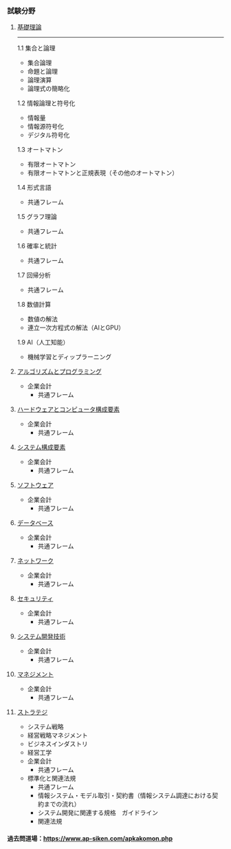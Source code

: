 ### 試験分野
1. [基礎理論]()<hr>
  1.1 集合と論理
      - 集合論理
      - 命題と論理
      - 論理演算
      - 論理式の簡略化

    1.2 情報論理と符号化
      - 情報量
      - 情報源符号化
      - デジタル符号化

    1.3 オートマトン
      - 有限オートマトン
      - 有限オートマトンと正規表現（その他のオートマトン）

    1.4 形式言語
      - 共通フレーム

    1.5 グラフ理論
      - 共通フレーム

    1.6 確率と統計
      - 共通フレーム

    1.7 回帰分析
      - 共通フレーム

    1.8 数値計算
      - 数値の解法
      - 連立一次方程式の解法（AIとGPU）

    1.9 AI（人工知能）
      - 機械学習とディップラーニング

2. [アルゴリズムとプログラミング]()
    + 企業会計
      - 共通フレーム
3. [ハードウェアとコンピュータ構成要素]()
    + 企業会計
      - 共通フレーム
4. [システム構成要素]()
    + 企業会計
      - 共通フレーム
5. [ソフトウェア]()
    + 企業会計
      - 共通フレーム
6. [データベース]()
    + 企業会計
      - 共通フレーム
7. [ネットワーク]()
    + 企業会計
      - 共通フレーム
8. [セキュリティ]()
    + 企業会計
      - 共通フレーム
9. [システム開発技術]()
    + 企業会計
      - 共通フレーム
10. [マネジメント]()
    + 企業会計
      - 共通フレーム
11. [ストラテジ]()
    + システム戦略
    + 経営戦略マネジメント
    + ビジネスインダストリ
    + 経営工学
    + 企業会計
      - 共通フレーム
    + 標準化と関連法規
      - 共通フレーム
      - 情報システム・モデル取引・契約書（情報システム調達における契約までの流れ）
      - システム開発に関連する規格　ガイドライン
      - 関連法規

#### 過去問道場：https://www.ap-siken.com/apkakomon.php
